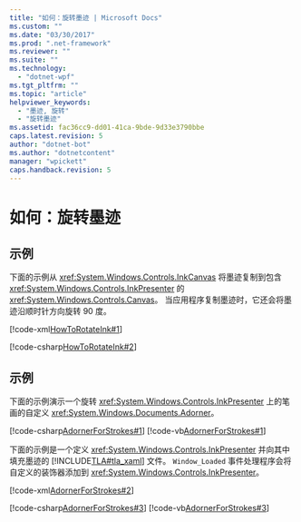 ```yaml
---
title: "如何：旋转墨迹 | Microsoft Docs"
ms.custom: ""
ms.date: "03/30/2017"
ms.prod: ".net-framework"
ms.reviewer: ""
ms.suite: ""
ms.technology: 
  - "dotnet-wpf"
ms.tgt_pltfrm: ""
ms.topic: "article"
helpviewer_keywords: 
  - "墨迹, 旋转"
  - "旋转墨迹"
ms.assetid: fac36cc9-dd01-41ca-9bde-9d33e3790bbe
caps.latest.revision: 5
author: "dotnet-bot"
ms.author: "dotnetcontent"
manager: "wpickett"
caps.handback.revision: 5
---
```

# 如何：旋转墨迹
## 示例  
 下面的示例从 <xref:System.Windows.Controls.InkCanvas> 将墨迹复制到包含 <xref:System.Windows.Controls.InkPresenter> 的 <xref:System.Windows.Controls.Canvas>。  当应用程序复制墨迹时，它还会将墨迹沿顺时针方向旋转 90 度。  
  
 [!code-xml[HowToRotateInk#1](../../../../samples/snippets/csharp/VS_Snippets_Wpf/HowToRotateInk/CSharp/Window1.xaml#1)]  
  
 [!code-csharp[HowToRotateInk#2](../../../../samples/snippets/csharp/VS_Snippets_Wpf/HowToRotateInk/CSharp/Window1.xaml.cs#2)]  
  
## 示例  
 下面的示例演示一个旋转 <xref:System.Windows.Controls.InkPresenter> 上的笔画的自定义 <xref:System.Windows.Documents.Adorner>。  
  
 [!code-csharp[AdornerForStrokes#1](../../../../samples/snippets/csharp/VS_Snippets_Wpf/AdornerForStrokes/CSharp/RotatingAdornerForStrokes.cs#1)]
 [!code-vb[AdornerForStrokes#1](../../../../samples/snippets/visualbasic/VS_Snippets_Wpf/AdornerForStrokes/VisualBasic/RotatingAdornerForStrokes.vb#1)]  
  
 下面的示例是一个定义 <xref:System.Windows.Controls.InkPresenter> 并向其中填充墨迹的 [!INCLUDE[TLA#tla_xaml](../../../../includes/tlasharptla-xaml-md.md)] 文件。  `Window_Loaded` 事件处理程序会将自定义的装饰器添加到 <xref:System.Windows.Controls.InkPresenter>。  
  
 [!code-xml[AdornerForStrokes#2](../../../../samples/snippets/csharp/VS_Snippets_Wpf/AdornerForStrokes/CSharp/Window1.xaml#2)]  
  
 [!code-csharp[AdornerForStrokes#3](../../../../samples/snippets/csharp/VS_Snippets_Wpf/AdornerForStrokes/CSharp/Window1.xaml.cs#3)]
 [!code-vb[AdornerForStrokes#3](../../../../samples/snippets/visualbasic/VS_Snippets_Wpf/AdornerForStrokes/VisualBasic/Window1.xaml.vb#3)]
